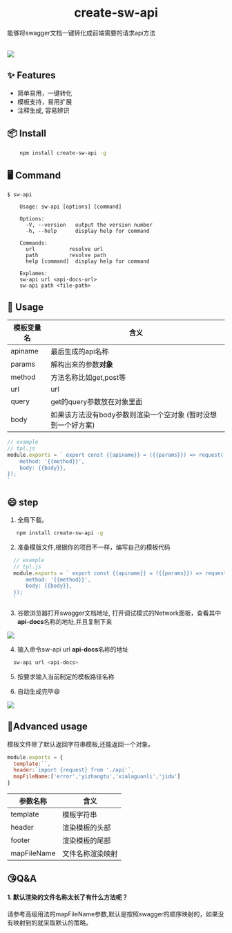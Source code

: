 <h1 align="center">create-sw-api</h1>

<div >能够将swagger文档一键转化成前端需要的请求api方法</div>

<br/>

![](https://cdn.nlark.com/yuque/0/2020/png/276215/1592412249023-1a047b04-f311-4223-9f02-e70ade3c6500.png?x-oss-process=image%2Fresize%2Cw_651)

## ✨ Features

- 简单易用，一键转化
- 模板支持，易用扩展
- 注释生成, 容易辨识

## 📦 Install

```bash
    npm install create-sw-api -g
```

## 🖥  Command

```
$ sw-api

    Usage: sw-api [options] [command]

    Options:
      -V, --version   output the version number 
      -h, --help      display help for command

    Commands:
      url           resolve url
      path          resolve path
      help [command]  display help for command

    Explames:
    sw-api url <api-docs-url>
    sw-api path <file-path>
```

## 🔨 Usage

模板变量名 | 含义
-|-
 apiname | 最后生成的api名称 |
params | 解构出来的参数<b>对象</b> |
method | 方法名称比如get,post等 | 
url | url |
query | get的query参数放在对象里面 |
body| 如果该方法没有body参数则渲染一个空对象 (暂时没想到一个好方案)

```js
// example
// tpl.js
module.exports = ` export const {{apiname}} = ({{params}}) => request('{{url}}', {{{query}}}, {
    method: '{{method}}',
    body: {{body}},
});
`
```

## 😄 step

1. 全局下载。

```bash
   npm install create-sw-api -g
```
2. 准备模版文件,根据你的项目不一样，编写自己的模板代码

```js
  // example
  // tpl.js
  module.exports = ` export const {{apiname}} = ({{params}}) => request('{{url}}', {{{query}}}, {
      method: '{{method}}',
      body: {{body}},
  });
  `
```

3. 谷歌浏览器打开swagger文档地址, 打开调试模式的Network面板，查看其中**api-docs**名称的地址,并且复制下来

![](https://cdn.nlark.com/yuque/0/2020/png/276215/1593682144374-c15d3885-88ef-4859-9251-673c998ff165.png)

4. 输入命令sw-api url **api-docs**名称的地址

```bash
  sw-api url <api-docs>
```

5. 按要求输入当前制定的模板路径名称

6. 自动生成完毕😄

![](https://cdn.nlark.com/yuque/0/2020/png/276215/1593678884271-df148114-2927-4bfa-bcdb-1d8ba2c28132.png?x-oss-process=image%2Fresize%2Cw_1450)


## 📝Advanced usage
模板文件除了默认返回字符串模板,还能返回一个对象。

```js
module.exports = {
  template:``,
  header:`import {request} from './api'`,
  mapFileName:['error','yizhangtu','xialaguanli','jidu']
}
```

参数名称 | 含义
-|-
 template | 模板字符串 |
header | 渲染模板的头部 |
footer | 渲染模板的尾部 |
mapFileName | 文件名称渲染映射 |

## 😘Q&A

#### 1. 默认渲染的文件名称太长了有什么方法呢？

请参考高级用法的mapFileName参数,默认是按照swagger的顺序映射的，如果没有映射到的就采取默认的策略。
